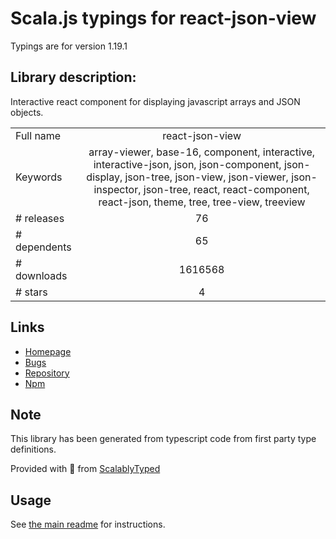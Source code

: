 
# Scala.js typings for react-json-view

Typings are for version 1.19.1

## Library description:
Interactive react component for displaying javascript arrays and JSON objects.

|                    |                 |
| ------------------ | :-------------: |
| Full name          | react-json-view |
| Keywords           | array-viewer, base-16, component, interactive, interactive-json, json, json-component, json-display, json-tree, json-view, json-viewer, json-inspector, json-tree, react, react-component, react-json, theme, tree, tree-view, treeview |
| # releases         | 76 |
| # dependents       | 65 |
| # downloads        | 1616568 |
| # stars            | 4 |

## Links
- [Homepage](https://github.com/mac-s-g/react-json-view)
- [Bugs](https://github.com/mac-s-g/react-json-view/issues)
- [Repository](https://github.com/mac-s-g/react-json-view)
- [Npm](https://www.npmjs.com/package/react-json-view)
    


## Note
This library has been generated from typescript code from first party type definitions.

Provided with :purple_heart: from [ScalablyTyped](https://github.com/oyvindberg/ScalablyTyped)

## Usage
See [the main readme](../../readme.md) for instructions.


